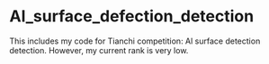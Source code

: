 # Al_surface_defection_detection
This includes my code for Tianchi competition:  Al surface detection detection. However, my current rank is very low.
